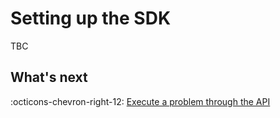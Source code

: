 # Setting up the SDK

TBC

## What's next

:octicons-chevron-right-12: [Execute a problem through the API](execute-problem-api.md)